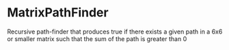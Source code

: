 # MatrixPathFinder
Recursive path-finder that produces true if there exists a given path in a 6x6 or smaller matrix such that the sum of the path is greater than 0
